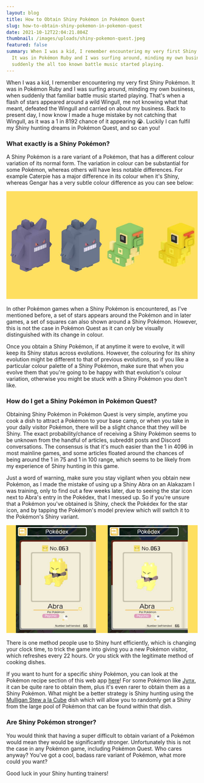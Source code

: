 ```yaml
---
layout: blog
title: How to Obtain Shiny Pokémon in Pokémon Quest
slug: how-to-obtain-shiny-pokemon-in-pokemon-quest
date: 2021-10-12T22:04:21.804Z
thumbnail: /images/uploads/shiny-pokemon-quest.jpeg
featured: false
summary: When I was a kid, I remember encountering my very first Shiny Pokémon.
  It was in Pokémon Ruby and I was surfing around, minding my own business when
  suddenly the all too known battle music started playing.
---
```

When I was a kid, I remember encountering my very first Shiny Pokémon. It was in Pokémon Ruby and I was surfing around, minding my own business, when suddenly that familiar battle music started playing. That's when a flash of stars appeared around a wild Wingull, me not knowing what that meant, defeated the Wingull and carried on about my business. Back to present day, I now know I made a huge mistake by not catching that Wingull, as it was a 1 in 8192 chance of it appearing 😭. Luckily I can fulfil my Shiny hunting dreams in Pokémon Quest, and so can you!

### What exactly is a Shiny Pokémon?

A Shiny Pokémon is a rare variant of a Pokémon, that has a different colour variation of its normal form. The variation in colour can be substantial for some Pokémon, whereas others will have less notable differences. For example Caterpie has a major difference in its colour when it's Shiny, whereas Gengar has a very subtle colour difference as you can see below:

![Shiny difference of Caterpie and Gengar](/images/uploads/gengar-caterpie.jpeg "Shiny Pokemon Comparison")

In other Pokémon games when a Shiny Pokémon is encountered, as I've mentioned before, a set of stars appears around the Pokémon and in later games, a set of squares can also shown around a Shiny Pokémon. However, this is not the case in Pokémon Quest as it can only be visually distinguished with its change in colour.

Once you obtain a Shiny Pokémon, if at anytime it were to evolve, it will keep its Shiny status across evolutions. However, the colouring for its shiny evolution might be different to that of previous evolutions, so if you like a particular colour palette of a Shiny Pokémon, make sure that when you evolve them that you're going to be happy with that evolution's colour variation, otherwise you might be stuck with a Shiny Pokémon you don't like.

### How do I get a Shiny Pokémon in Pokémon Quest?

Obtaining Shiny Pokémon in Pokémon Quest is very simple, anytime you cook a dish to attract a Pokémon to your base camp, or when you take in your daily visitor Pokémon, there will be a slight chance that they will be Shiny. The exact probability/chance of receiving a Shiny Pokémon seems to be unknown from the handful of articles, subreddit posts and Discord conversations. The consensus is that it's much easier than the 1 in 4096 in most mainline games, and some articles floated around the chances of being around the 1 in 75 and 1 in 100 range, which seems to be likely from my experience of Shiny hunting in this game.

Just a word of warning, make sure you stay vigilant when you obtain new Pokémon, as I made the mistake of using up a Shiny Abra on an Alakazam I was training, only to find out a few weeks later, due to seeing the star icon next to Abra's entry in the Pokédex, that I messed up. So if you're unsure that a Pokémon you've obtained is Shiny, check the Pokédex for the star icon, and by tapping the Pokémon's model preview which will switch it to the Pokémon's Shiny variant.

![Abra Pokédex Shiny Comparison](/images/uploads/abra-shiny-comparison.jpeg "Abra Pokédex Entry")

There is one method people use to Shiny hunt efficiently, which is changing your clock time, to trick the game into giving you a new Pokémon visitor, which refreshes every 22 hours. Or you stick with the legitimate method of cooking dishes. 

If you want to hunt for a specific shiny Pokémon, you can look at the Pokémon recipe section of this web app [here](https://pokequestrecipes.me/pokemon)! For some Pokémon like [Jynx](https://pokequestrecipes.me/pokemon/jynx), it can be quite rare to obtain them, plus it's even rarer to obtain them as a Shiny Pokémon. What might be a better strategy is Shiny hunting using the [Mulligan Stew a la Cube](https://pokequestrecipes.me/types/mulligan-stew-a-la-cube) dish which will allow you to randomly get a Shiny from the large pool of Pokémon that can be found within that dish.

### Are Shiny Pokémon stronger?

You would think that having a super difficult to obtain variant of a Pokémon would mean they would be significantly stronger. Unfortunately this is not the case in any Pokémon game, including Pokémon Quest. Who cares anyway? You've got a cool, badass rare variant of Pokémon, what more could you want?

Good luck in your Shiny hunting trainers!